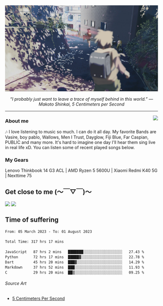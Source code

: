 ![header](asset/header.jpg)
<p align="center"><i>“I probably just want to leave a trace of myself behind in this world.” ― Makoto Shinkai, 5 Centimeters per Second</i></p>

---

<a href="https://open.spotify.com/playlist/6hyAjJOdQf5xbhQl3a3Kff?si=dc332f50a11744ab"><img align="right" display="inline-block" vertical-align="right" src="https://spotify-recently-played-readme.vercel.app/api?user=31v5dhuuhzkkvv4cqimaphde2x6i&count=5&width=350"></a>


### About me

🎶 I love listening to music so much. I can do it all day. My favorite Bands are Vasire, boy pablo, Wallows, Men I Trust, Dayglow, Fiji Blue, Far Caspian, PUBLIC and many more. It's hard to imagine one day I'll hear them sing live in real life xD. You can listen some of recent played songs below.

### My Gears

Lenovo Thinkbook 14 G3 ACL | AMD Ryzen 5 5600U | Xiaomi Redmi K40 5G | Nexttime 75 

## Get close to me (～￣▽￣)～

<div>
<a href="https://dsc.bio/JetEra"><img src="https://img.shields.io/badge/Discord-5865F2?style=for-the-badge&logo=discord&logoColor=white"></a> <a href="https://open.spotify.com/user/31v5dhuuhzkkvv4cqimaphde2x6i">
<img src="https://img.shields.io/badge/Spotify-1ED760?&style=for-the-badge&logo=spotify&logoColor=white"></a>
</div>

## Time of suffering

<!--START_SECTION:waka-->

```txt
From: 05 March 2023 - To: 01 August 2023

Total Time: 317 hrs 17 mins

JavaScript   87 hrs 2 mins   ███████░░░░░░░░░░░░░░░░░░   27.43 %
Python       72 hrs 17 mins  █████▓░░░░░░░░░░░░░░░░░░░   22.78 %
Dart         45 hrs 20 mins  ███▓░░░░░░░░░░░░░░░░░░░░░   14.29 %
Markdown     37 hrs 52 mins  ███░░░░░░░░░░░░░░░░░░░░░░   11.93 %
C            29 hrs 20 mins  ██▒░░░░░░░░░░░░░░░░░░░░░░   09.25 %
```

<!--END_SECTION:waka-->

###### Source Art

-  [5 Centimeters Per Second](https://wallhaven.cc/w/nrowq1)

